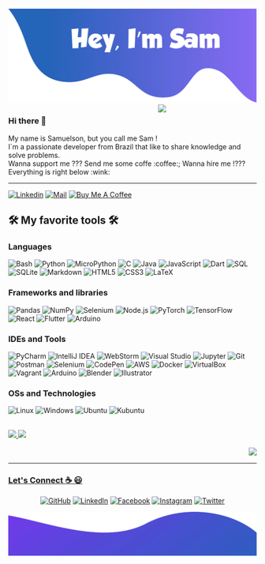 <!--
**SamuelsonEV/SamuelsonEV** is a ✨ _special_ ✨ repository because its `README.md` (this file) appears on your GitHub profile.

Here are some ideas to get you started:

- 🔭 I’m currently working on ...
- 🌱 I’m currently learning ...
- 👯 I’m looking to collaborate on ...
- 🤔 I’m looking for help with ...
- 💬 Ask me about ...
- 📫 How to reach me: ...
- 😄 Pronouns: ...
- ⚡ Fun fact: ...
-->


![alt text](./images/top.svg)  
<img align="right" src="https://github.com/rajput2107/rajput2107/blob/master/Assets/Developer.gif" width='200'/>   

### Hi there 👋  
  
<p align="left">  
My name is Samuelson, but you call me Sam !<br> I`m a passionate developer from Brazil that like to share knowledge and solve problems. <br> Wanna support me ???   Send me some coffe :coffee:; Wanna hire me !??? Everything is right below :wink:  <br>
</p>
  
  ---
   
[![Linkedin](https://img.shields.io/badge/-LinkedIn-blue?style=flat&logo=Linkedin&logoColor=white&link=https://www.linkedin.com/in/samuelson-esteves/)](https://www.linkedin.com/in/samuelson-esteves/)
[![Mail](https://img.shields.io/badge/-Mail-d03f33?style=flat&logo=gmail&logoColor=white&link=mailto:samuelsonsev@gmail.com)](mailto:samuelsonsev@gmail.com)
[![Buy Me A Coffee](https://img.shields.io/badge/-Buy%20Me%20A%20Coffee-ff813f?style=flat&logo=buy-me-a-coffee&logoColor=593128&link=https://ko-fi.com/Q5Q37N7Y9)](https://ko-fi.com/Q5Q37N7Y9)
  
  
## 🛠️ My favorite tools 🛠️
### Languages

![Bash](https://img.shields.io/badge/-Bash-000?&logo=gnubash&color=white)
![Python](https://img.shields.io/badge/-Python-000?&logo=Python&color=white)
![MicroPython](https://img.shields.io/badge/-MicroPython-000?&logo=micropython&logoColor=363535&color=white)
![C](https://img.shields.io/badge/-C-000?&logo=C&color=white)
![Java](https://img.shields.io/badge/-Java-000?&logo=Java&logoColor=007396&color=white)
![JavaScript](https://img.shields.io/badge/-JavaScript-000?&logo=JavaScript&color=white)
![Dart](https://img.shields.io/badge/-Dart-000?&logo=dart3366ff&color=white)
![SQL](https://img.shields.io/badge/-SQL-000?&logo=MySQL&color=white)
![SQLite](https://img.shields.io/badge/-SQLite-000?&logo=sqlite&logoColor=07405e&color=white)
![Markdown](https://img.shields.io/badge/-Markdown-000?&logo=markdown&logoColor=1f0322&color=white)
![HTML5](https://img.shields.io/badge/-HTML5-000?&logo=html5&color=white)
![CSS3](https://img.shields.io/badge/-CSS3-000?&logo=css3&logoColor=1572B6&color=white)
![LaTeX](https://img.shields.io/badge/-LaTeX-000?&logo=latex&logoColor=008080&color=white)

### Frameworks and libraries
![Pandas](https://img.shields.io/badge/-Pandas-000?&logo=pandas&logoColor=00008b&color=white)
![NumPy](https://img.shields.io/badge/-NumPy-000?&logo=numpy&logoColor=7f7fff&color=white)
![Selenium](https://img.shields.io/badge/-Selenium-000?&logo=selenium&logoColor=6d889a&color=white)
![Node.js](https://img.shields.io/badge/-Node.js-000?&logo=node.js&color=white)
![PyTorch](https://img.shields.io/badge/-PyTorch-000?&logo=PyTorch&color=white)
![TensorFlow](https://img.shields.io/badge/-TensorFlow-000?&logo=TensorFlow&color=white)
![React](https://img.shields.io/badge/-React-000?&logo=React&color=white)
![Flutter](https://img.shields.io/badge/-Flutter-000?&logo=flutter&logoColor=00b0ff&color=white)
![Arduino](https://img.shields.io/badge/-Arduino-000?&logo=arduino&logoColor=00979D&color=white)

### IDEs and Tools
![PyCharm](https://img.shields.io/badge/-PyCharm-000?&logo=pycharm&logoColor=000000&color=white)
![IntelliJ IDEA](https://img.shields.io/badge/-intellijidea-000?&logo=intellijidea&logoColor=000000&color=white)
![WebStorm](https://img.shields.io/badge/-WebStorm-000?&logo=webstorm&logoColor=000000&color=white)
![Visual Studio](https://img.shields.io/badge/-VisualStudio-000?&logo=visualstudio&logoColor=c17ad1&color=white)
![Jupyter](https://img.shields.io/badge/-Jupyter-000?&logo=jupyter&logoColor=f37726&color=white)
![Git](https://img.shields.io/badge/-Git-000?&logo=git&logoColor=e84e31&color=white)
![Postman](https://img.shields.io/badge/-Postman-000?&logo=postman&color=white)
![Selenium](https://img.shields.io/badge/-Selenium-000?&logo=selenium&logoColor=6d889a&color=white)
![CodePen](https://img.shields.io/badge/-CodePen-000?&logo=codepen&logoColor=0a0a08&color=white)
![AWS](https://img.shields.io/badge/-AWS-000?&logo=Amazon-AWS&logoColor=F90&color=white)
![Docker](https://img.shields.io/badge/-Docker-000?&logo=Docker&color=white)
![VirtualBox](https://img.shields.io/badge/-VirtualBox-000?&logo=virtualbox&logoColor=17365f&color=white)
![Vagrant](https://img.shields.io/badge/-Vagrant-000?&logo=vagrant&logoColor=278cc6&color=white)
![Arduino](https://img.shields.io/badge/-Arduino-000?&logo=arduino&logoColor=00979D&color=white)
![Blender](https://img.shields.io/badge/-Blender-000?&logo=Blender&color=white)
![Illustrator](https://img.shields.io/badge/-Illustrator-000?&logo=adobeillustrator&logoColor=310000&color=white)

### OSs and Technologies
![Linux](https://img.shields.io/badge/-Linux-000?&logo=Linux&logoColor=000000&color=white)
![Windows](https://img.shields.io/badge/-Windows-000?&logo=windows&logoColor=01A6F0&color=white)
![Ubuntu](https://img.shields.io/badge/-Ubuntu-000?&logo=ubuntu&logoColor=dd4814&color=white)
![Kubuntu](https://img.shields.io/badge/-Kubuntu-000?&logo=kubuntu&logoColor=0077C4&color=white)

<div><br>
  <a href="https://www.linkedin.com/in/samuelson-esteves/">
  <img height="160em" src="https://github-readme-stats.vercel.app/api?username=samuelsonev&show_icons=true&theme=solarized-light&include_all_commits=true&count_private=true">
  <img height="160em" src="https://github-readme-stats.vercel.app/api/top-langs/?username=samuelsonev&layout=compact&langs_count=7&theme=solarized-light">
</div>  
<br>
<img align="right" src="https://estruyf-github.azurewebsites.net/api/VisitorHit?user=samuelsonev&repo=samuelsonev&countColorcountColor&style=flat">
<br>  
  
---  
  
### Let's Connect :coffee: :smiley:
<p align="center">
	<a href="https://github.com/samuelsonev"><img src="https://img.icons8.com/bubbles/50/000000/github.png" alt="GitHub"/></a>
	<a href="https://www.linkedin.com/in/samuelson-esteves/"><img src="https://img.icons8.com/bubbles/50/000000/linkedin.png" alt="LinkedIn"/></a>
	<a href="https://www.facebook.com/sam.samsssfae"><img src="https://img.icons8.com/bubbles/50/000000/facebook-new.png" alt="Facebook"/></a>
	<a href="https://www.instagram.com/samu_uelson/"><img src="https://img.icons8.com/bubbles/50/000000/instagram.png" alt="Instagram"/></a>
	<a href="https://twitter.com/sammm_samu"><img src="https://img.icons8.com/bubbles/50/000000/twitter.png" alt="Twitter"/></a>
</p>



![alt text](./images/bottom.svg)
